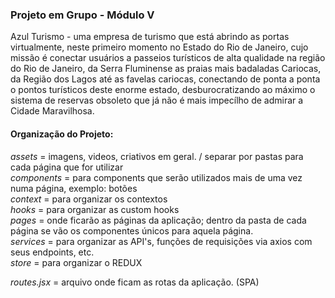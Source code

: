 ### Projeto em Grupo - Módulo V

Azul Turismo - uma empresa de turismo que está abrindo as portas virtualmente, neste primeiro momento no Estado do Rio de Janeiro, 
cujo missão é conectar usuários a passeios turísticos de alta qualidade na região do Rio de Janeiro, da Serra Fluminense as praias 
mais badaladas Cariocas, da Região dos Lagos até as favelas cariocas, conectando de ponta a ponta o pontos turísticos deste enorme 
estado, desburocratizando ao máximo o sistema de reservas obsoleto que já não é mais impecílho de admirar a Cidade Maravilhosa.

#### Organização do Projeto:

*assets* = imagens, videos, criativos em geral. / separar por pastas para cada página que for utilizar <br>
*components* = para components que serão utilizados mais de uma vez numa página, exemplo: botões<br>
*context* = para organizar os contextos<br>
*hooks* = para organizar as custom hooks<br>
*pages* = onde ficarão as páginas da aplicação; dentro da pasta de cada página se vão os componentes únicos para aquela página.<br>
*services* = para organizar as API's, funções de requisições via axios com seus endpoints, etc.<br>
*store* = para organizar o REDUX<br>

*routes.jsx* = arquivo onde ficam as rotas da aplicação. (SPA)
